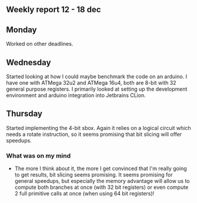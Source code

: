 ## Weekly report 12 - 18 dec

## Monday

Worked on other deadlines.

## Wednesday

Started looking at how I could maybe benchmark the code on an arduino. I have one with ATMega 32u2 and ATMega 16u4, both
are 8-bit with 32 general purpose registers. I primarily looked at setting up the development environment and arduino
integration into Jetbrains CLion.

## Thursday

Started implementing the 4-bit sbox. Again it relies on a logical circuit which needs a rotate instruction, so it seems
promising that bit slicing will offer speedups.

### What was on my mind

- The more I think about it, the more I get convinced that I'm really going to get results, bit slicing seems promising.
  It seems promising for general speedups, but especially the memory advantage will allow us to compute both branches at
  once (with 32 bit registers) or even compute 2 full primitive calls at once (when using 64 bit registers)!
